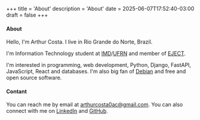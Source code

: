 +++
title = 'About'
description = 'About'
date = 2025-06-07T17:52:40-03:00
draft = false
+++
#### About

Hello, I'm Arthur Costa. I live in Rio Grande do Norte, Brazil.

I'm Information Technology student at [IMD](https://www.metropoledigital.ufrn.br/portal/)/[UFRN](https://www.ufrn.br/)
and member of [EJECT](https://www.ejectufrn.com.br/).

I'm interested in programming, web development, Python, Django, FastAPI, JavaScript, React and databases.
I'm also big fan of [Debian](https://www.debian.org) and free and open source software.

#### Contant

You can reach me by email at <arthurcosta0ac@gmail.com>. You can also connect with me on
[LinkedIn](https://www.linkedin.com/in/arthur-costa-4369a9224/) and [GitHub](http://github.com/arthurcostaa).